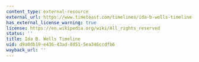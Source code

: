 ```yaml
---
content_type: external-resource
external_url: https://www.timetoast.com/timelines/ida-b-wells-timeline--2
has_external_license_warning: true
license: https://en.wikipedia.org/wiki/All_rights_reserved
status: ''
title: Ida B. Wells Timeline
uid: d9a0db19-e436-43ad-8d51-5ea346ccdfb6
wayback_url: ''
---
```

